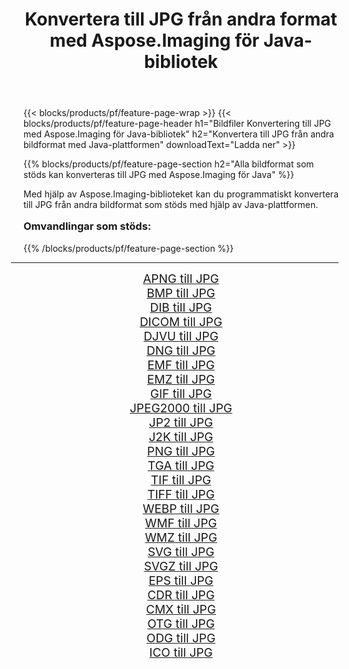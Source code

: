 ﻿---
title: Konvertera till JPG från andra format med Aspose.Imaging för Java-bibliotek 
weight: 3920
url: /sv/java/conversion/to/jpg/ 
lang: sv
langdirlevel: 2
locales: zh-hans,ja,it,ru,de,es,fr,nl,id,lt,pl,pt,vi,tr,ko,zh-hant,ar,hi,th,sv,cs,uk,he
description: Med Aspose.Imaging kan du konvertera till JPG från andra format med Java
---

{{< blocks/products/pf/feature-page-wrap >}}
{{< blocks/products/pf/feature-page-header h1="Bildfiler Konvertering till JPG med Aspose.Imaging för Java-bibliotek" h2="Konvertera till JPG från andra bildformat med Java-plattformen" downloadText="Ladda ner" >}}


{{% blocks/products/pf/feature-page-section  h2="Alla bildformat som stöds kan konverteras till JPG med Aspose.Imaging för Java" %}}
<p align=justify>Med hjälp av Aspose.Imaging-biblioteket kan du programmatiskt konvertera till JPG från andra bildformat som stöds med hjälp av Java-plattformen.</p>
<h3 style="margin-top:16px;">
Omvandlingar som stöds:
</h3>
{{% /blocks/products/pf/feature-page-section %}}
<div class="container-fluid productfamilypage bg-gray">
    <div class="convertypes bg-gray agp-content section">
        <div class="container">
		<hr style="margin-left:-20px;"/>
		<div class="row other-converters" style="gap: 10px;font-size: 19px;text-align:center;">
		    <div class='col-md-3 other-converter remove-lp remove-rp'><a href="/imaging/sv/java/conversion/apng-to-jpg/" style="padding:15px;">APNG till JPG</a></div>
<div class='col-md-3 other-converter remove-lp remove-rp'><a href="/imaging/sv/java/conversion/bmp-to-jpg/" style="padding:15px;">BMP till JPG</a></div>
<div class='col-md-3 other-converter remove-lp remove-rp'><a href="/imaging/sv/java/conversion/dib-to-jpg/" style="padding:15px;">DIB till JPG</a></div>
<div class='col-md-3 other-converter remove-lp remove-rp'><a href="/imaging/sv/java/conversion/dicom-to-jpg/" style="padding:15px;">DICOM till JPG</a></div>
<div class='col-md-3 other-converter remove-lp remove-rp'><a href="/imaging/sv/java/conversion/djvu-to-jpg/" style="padding:15px;">DJVU till JPG</a></div>
<div class='col-md-3 other-converter remove-lp remove-rp'><a href="/imaging/sv/java/conversion/dng-to-jpg/" style="padding:15px;">DNG till JPG</a></div>
<div class='col-md-3 other-converter remove-lp remove-rp'><a href="/imaging/sv/java/conversion/emf-to-jpg/" style="padding:15px;">EMF till JPG</a></div>
<div class='col-md-3 other-converter remove-lp remove-rp'><a href="/imaging/sv/java/conversion/emz-to-jpg/" style="padding:15px;">EMZ till JPG</a></div>
<div class='col-md-3 other-converter remove-lp remove-rp'><a href="/imaging/sv/java/conversion/gif-to-jpg/" style="padding:15px;">GIF till JPG</a></div>
<div class='col-md-3 other-converter remove-lp remove-rp'><a href="/imaging/sv/java/conversion/jpeg2000-to-jpg/" style="padding:15px;">JPEG2000 till JPG</a></div>
<div class='col-md-3 other-converter remove-lp remove-rp'><a href="/imaging/sv/java/conversion/jp2-to-jpg/" style="padding:15px;">JP2 till JPG</a></div>
<div class='col-md-3 other-converter remove-lp remove-rp'><a href="/imaging/sv/java/conversion/j2k-to-jpg/" style="padding:15px;">J2K till JPG</a></div>
<div class='col-md-3 other-converter remove-lp remove-rp'><a href="/imaging/sv/java/conversion/png-to-jpg/" style="padding:15px;">PNG till JPG</a></div>
<div class='col-md-3 other-converter remove-lp remove-rp'><a href="/imaging/sv/java/conversion/tga-to-jpg/" style="padding:15px;">TGA till JPG</a></div>
<div class='col-md-3 other-converter remove-lp remove-rp'><a href="/imaging/sv/java/conversion/tif-to-jpg/" style="padding:15px;">TIF till JPG</a></div>
<div class='col-md-3 other-converter remove-lp remove-rp'><a href="/imaging/sv/java/conversion/tiff-to-jpg/" style="padding:15px;">TIFF till JPG</a></div>
<div class='col-md-3 other-converter remove-lp remove-rp'><a href="/imaging/sv/java/conversion/webp-to-jpg/" style="padding:15px;">WEBP till JPG</a></div>
<div class='col-md-3 other-converter remove-lp remove-rp'><a href="/imaging/sv/java/conversion/wmf-to-jpg/" style="padding:15px;">WMF till JPG</a></div>
<div class='col-md-3 other-converter remove-lp remove-rp'><a href="/imaging/sv/java/conversion/wmz-to-jpg/" style="padding:15px;">WMZ till JPG</a></div>
<div class='col-md-3 other-converter remove-lp remove-rp'><a href="/imaging/sv/java/conversion/svg-to-jpg/" style="padding:15px;">SVG till JPG</a></div>
<div class='col-md-3 other-converter remove-lp remove-rp'><a href="/imaging/sv/java/conversion/svgz-to-jpg/" style="padding:15px;">SVGZ till JPG</a></div>
<div class='col-md-3 other-converter remove-lp remove-rp'><a href="/imaging/sv/java/conversion/eps-to-jpg/" style="padding:15px;">EPS till JPG</a></div>
<div class='col-md-3 other-converter remove-lp remove-rp'><a href="/imaging/sv/java/conversion/cdr-to-jpg/" style="padding:15px;">CDR till JPG</a></div>
<div class='col-md-3 other-converter remove-lp remove-rp'><a href="/imaging/sv/java/conversion/cmx-to-jpg/" style="padding:15px;">CMX till JPG</a></div>
<div class='col-md-3 other-converter remove-lp remove-rp'><a href="/imaging/sv/java/conversion/otg-to-jpg/" style="padding:15px;">OTG till JPG</a></div>
<div class='col-md-3 other-converter remove-lp remove-rp'><a href="/imaging/sv/java/conversion/odg-to-jpg/" style="padding:15px;">ODG till JPG</a></div>
<div class='col-md-3 other-converter remove-lp remove-rp'><a href="/imaging/sv/java/conversion/ico-to-jpg/" style="padding:15px;">ICO till JPG</a></div>
                </div>
        </div>
    </div>
</div>
<br/>

